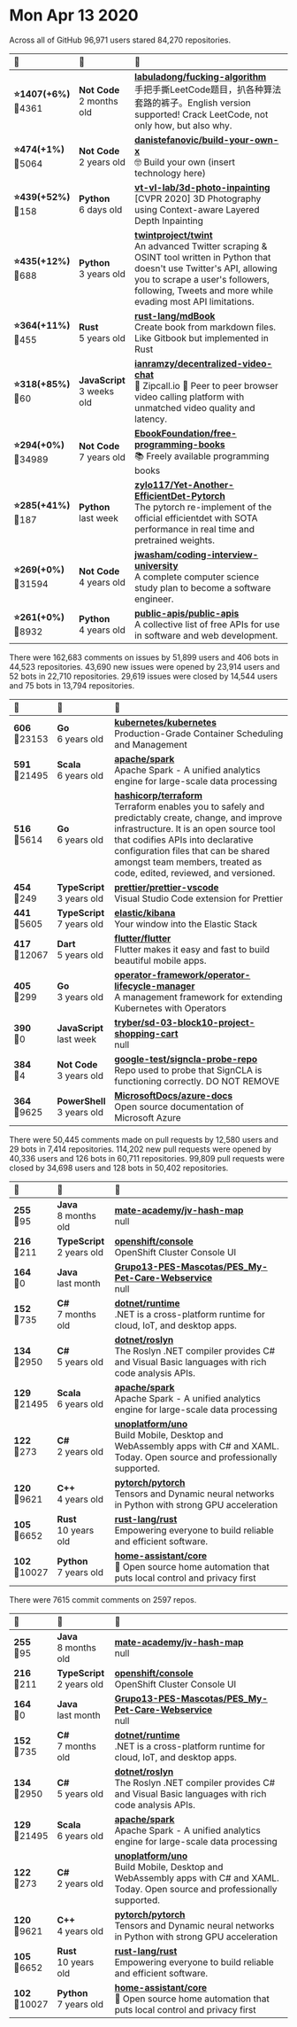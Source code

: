 # Mon Apr 13 2020

Across all of GitHub 96,971 users stared 
84,270 repositories. 

| :page_with_curl: | :calendar: | :page_with_curl: |
| :--- | :--- | :--- |
| **:star:1407(+6%)**<br>:twisted_rightwards_arrows:4361 | **Not Code**<br>2 months old | **[labuladong/fucking-algorithm](https://github.com/labuladong/fucking-algorithm)**<br>手把手撕LeetCode题目，扒各种算法套路的裤子。English version supported! Crack LeetCode, not only how, but also why.  |
| **:star:474(+1%)**<br>:twisted_rightwards_arrows:5064 | **Not Code**<br>2 years old | **[danistefanovic/build-your-own-x](https://github.com/danistefanovic/build-your-own-x)**<br>🤓 Build your own (insert technology here) |
| **:star:439(+52%)**<br>:twisted_rightwards_arrows:158 | **Python**<br>6 days old | **[vt-vl-lab/3d-photo-inpainting](https://github.com/vt-vl-lab/3d-photo-inpainting)**<br>[CVPR 2020] 3D Photography using Context-aware Layered Depth Inpainting |
| **:star:435(+12%)**<br>:twisted_rightwards_arrows:688 | **Python**<br>3 years old | **[twintproject/twint](https://github.com/twintproject/twint)**<br>An advanced Twitter scraping & OSINT tool written in Python that doesn't use Twitter's API, allowing you to scrape a user's followers, following, Tweets and more while evading most API limitations. |
| **:star:364(+11%)**<br>:twisted_rightwards_arrows:455 | **Rust**<br>5 years old | **[rust-lang/mdBook](https://github.com/rust-lang/mdBook)**<br>Create book from markdown files. Like Gitbook but implemented in Rust |
| **:star:318(+85%)**<br>:twisted_rightwards_arrows:60 | **JavaScript**<br>3 weeks old | **[ianramzy/decentralized-video-chat](https://github.com/ianramzy/decentralized-video-chat)**<br>🚀 Zipcall.io  🚀 Peer to peer browser video calling platform with unmatched video quality and latency. |
| **:star:294(+0%)**<br>:twisted_rightwards_arrows:34989 | **Not Code**<br>7 years old | **[EbookFoundation/free-programming-books](https://github.com/EbookFoundation/free-programming-books)**<br>:books: Freely available programming books |
| **:star:285(+41%)**<br>:twisted_rightwards_arrows:187 | **Python**<br>last week | **[zylo117/Yet-Another-EfficientDet-Pytorch](https://github.com/zylo117/Yet-Another-EfficientDet-Pytorch)**<br>The pytorch re-implement of the official efficientdet with SOTA performance in real time and pretrained weights. |
| **:star:269(+0%)**<br>:twisted_rightwards_arrows:31594 | **Not Code**<br>4 years old | **[jwasham/coding-interview-university](https://github.com/jwasham/coding-interview-university)**<br>A complete computer science study plan to become a software engineer. |
| **:star:261(+0%)**<br>:twisted_rightwards_arrows:8932 | **Python**<br>4 years old | **[public-apis/public-apis](https://github.com/public-apis/public-apis)**<br>A collective list of free APIs for use in software and web development. |

There were 162,683 comments on issues by 51,899 users and 406 bots in 44,523 repositories.
43,690 new issues were opened by 23,914 users and 52 bots in 22,710 repositories.
29,619 issues were closed by 14,544 users and 75 bots in 13,794 repositories.

| :speech_balloon: | :calendar: | :page_with_curl: |
| :--- | :--- | :--- |
| **606**<br>:twisted_rightwards_arrows:23153 | **Go**<br>6 years old | **[kubernetes/kubernetes](https://github.com/kubernetes/kubernetes)**<br>Production-Grade Container Scheduling and Management |
| **591**<br>:twisted_rightwards_arrows:21495 | **Scala**<br>6 years old | **[apache/spark](https://github.com/apache/spark)**<br>Apache Spark - A unified analytics engine for large-scale data processing |
| **516**<br>:twisted_rightwards_arrows:5614 | **Go**<br>6 years old | **[hashicorp/terraform](https://github.com/hashicorp/terraform)**<br>Terraform enables you to safely and predictably create, change, and improve infrastructure. It is an open source tool that codifies APIs into declarative configuration files that can be shared amongst team members, treated as code, edited, reviewed, and versioned. |
| **454**<br>:twisted_rightwards_arrows:249 | **TypeScript**<br>3 years old | **[prettier/prettier-vscode](https://github.com/prettier/prettier-vscode)**<br>Visual Studio Code extension for Prettier |
| **441**<br>:twisted_rightwards_arrows:5605 | **TypeScript**<br>7 years old | **[elastic/kibana](https://github.com/elastic/kibana)**<br>Your window into the Elastic Stack |
| **417**<br>:twisted_rightwards_arrows:12067 | **Dart**<br>5 years old | **[flutter/flutter](https://github.com/flutter/flutter)**<br>Flutter makes it easy and fast to build beautiful mobile apps. |
| **405**<br>:twisted_rightwards_arrows:299 | **Go**<br>3 years old | **[operator-framework/operator-lifecycle-manager](https://github.com/operator-framework/operator-lifecycle-manager)**<br>A management framework for extending Kubernetes with Operators |
| **390**<br>:twisted_rightwards_arrows:0 | **JavaScript**<br>last week | **[tryber/sd-03-block10-project-shopping-cart](https://github.com/tryber/sd-03-block10-project-shopping-cart)**<br>null |
| **384**<br>:twisted_rightwards_arrows:4 | **Not Code**<br>3 years old | **[google-test/signcla-probe-repo](https://github.com/google-test/signcla-probe-repo)**<br>Repo used to probe that SignCLA is functioning correctly.  DO NOT REMOVE |
| **364**<br>:twisted_rightwards_arrows:9625 | **PowerShell**<br>3 years old | **[MicrosoftDocs/azure-docs](https://github.com/MicrosoftDocs/azure-docs)**<br>Open source documentation of Microsoft Azure |

There were 50,445 comments made on pull requests by 12,580 users and 29 bots in 7,414 repositories.
114,202 new pull requests were opened by 40,336 users and 126 bots in 60,711 repositories.
99,809 pull requests were closed by 34,698 users and 128 bots in 50,402 repositories.

| :speech_balloon: | :calendar: | :page_with_curl: |
| :--- | :--- | :--- |
| **255**<br>:twisted_rightwards_arrows:95 | **Java**<br>8 months old | **[mate-academy/jv-hash-map](https://github.com/mate-academy/jv-hash-map)**<br>null |
| **216**<br>:twisted_rightwards_arrows:211 | **TypeScript**<br>2 years old | **[openshift/console](https://github.com/openshift/console)**<br>OpenShift Cluster Console UI |
| **164**<br>:twisted_rightwards_arrows:0 | **Java**<br>last month | **[Grupo13-PES-Mascotas/PES_My-Pet-Care-Webservice](https://github.com/Grupo13-PES-Mascotas/PES_My-Pet-Care-Webservice)**<br>null |
| **152**<br>:twisted_rightwards_arrows:735 | **C#**<br>7 months old | **[dotnet/runtime](https://github.com/dotnet/runtime)**<br>.NET is a cross-platform runtime for cloud, IoT, and desktop apps. |
| **134**<br>:twisted_rightwards_arrows:2950 | **C#**<br>5 years old | **[dotnet/roslyn](https://github.com/dotnet/roslyn)**<br>The Roslyn .NET compiler provides C# and Visual Basic languages with rich code analysis APIs. |
| **129**<br>:twisted_rightwards_arrows:21495 | **Scala**<br>6 years old | **[apache/spark](https://github.com/apache/spark)**<br>Apache Spark - A unified analytics engine for large-scale data processing |
| **122**<br>:twisted_rightwards_arrows:273 | **C#**<br>2 years old | **[unoplatform/uno](https://github.com/unoplatform/uno)**<br>Build Mobile, Desktop and WebAssembly apps with C# and XAML. Today. Open source and professionally supported. |
| **120**<br>:twisted_rightwards_arrows:9621 | **C++**<br>4 years old | **[pytorch/pytorch](https://github.com/pytorch/pytorch)**<br>Tensors and Dynamic neural networks in Python with strong GPU acceleration |
| **105**<br>:twisted_rightwards_arrows:6652 | **Rust**<br>10 years old | **[rust-lang/rust](https://github.com/rust-lang/rust)**<br>Empowering everyone to build reliable and efficient software. |
| **102**<br>:twisted_rightwards_arrows:10027 | **Python**<br>7 years old | **[home-assistant/core](https://github.com/home-assistant/core)**<br>:house_with_garden: Open source home automation that puts local control and privacy first |

There were 7615 commit comments on 2597 repos.

| :speech_balloon: | :calendar: | :page_with_curl: |
| :--- | :--- | :--- |
| **255**<br>:twisted_rightwards_arrows:95 | **Java**<br>8 months old | **[mate-academy/jv-hash-map](https://github.com/mate-academy/jv-hash-map)**<br>null |
| **216**<br>:twisted_rightwards_arrows:211 | **TypeScript**<br>2 years old | **[openshift/console](https://github.com/openshift/console)**<br>OpenShift Cluster Console UI |
| **164**<br>:twisted_rightwards_arrows:0 | **Java**<br>last month | **[Grupo13-PES-Mascotas/PES_My-Pet-Care-Webservice](https://github.com/Grupo13-PES-Mascotas/PES_My-Pet-Care-Webservice)**<br>null |
| **152**<br>:twisted_rightwards_arrows:735 | **C#**<br>7 months old | **[dotnet/runtime](https://github.com/dotnet/runtime)**<br>.NET is a cross-platform runtime for cloud, IoT, and desktop apps. |
| **134**<br>:twisted_rightwards_arrows:2950 | **C#**<br>5 years old | **[dotnet/roslyn](https://github.com/dotnet/roslyn)**<br>The Roslyn .NET compiler provides C# and Visual Basic languages with rich code analysis APIs. |
| **129**<br>:twisted_rightwards_arrows:21495 | **Scala**<br>6 years old | **[apache/spark](https://github.com/apache/spark)**<br>Apache Spark - A unified analytics engine for large-scale data processing |
| **122**<br>:twisted_rightwards_arrows:273 | **C#**<br>2 years old | **[unoplatform/uno](https://github.com/unoplatform/uno)**<br>Build Mobile, Desktop and WebAssembly apps with C# and XAML. Today. Open source and professionally supported. |
| **120**<br>:twisted_rightwards_arrows:9621 | **C++**<br>4 years old | **[pytorch/pytorch](https://github.com/pytorch/pytorch)**<br>Tensors and Dynamic neural networks in Python with strong GPU acceleration |
| **105**<br>:twisted_rightwards_arrows:6652 | **Rust**<br>10 years old | **[rust-lang/rust](https://github.com/rust-lang/rust)**<br>Empowering everyone to build reliable and efficient software. |
| **102**<br>:twisted_rightwards_arrows:10027 | **Python**<br>7 years old | **[home-assistant/core](https://github.com/home-assistant/core)**<br>:house_with_garden: Open source home automation that puts local control and privacy first |

